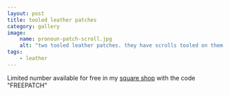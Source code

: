 ```yaml
---
layout: post
title: tooled leather patches
category: gallery
image: 
    name: pronoun-patch-scroll.jpg
    alt: "two tooled leather patches. they have scrolls tooled on them that read various pronoun sets."
tags:
    - leather
---
```


Limited number available for free in my [square shop](https://riverside-refuge.square.site/product/tooled-leather-pronoun-patch/91) with the code "FREEPATCH"